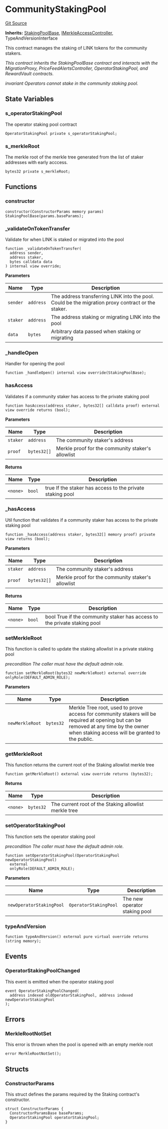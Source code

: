 # CommunityStakingPool
[Git Source](https://github.com/smartcontractkit/destiny-next/blob/93e1115f8d7fb0029b73a936d125afb837306065/src/pools/CommunityStakingPool.sol)

**Inherits:**
[StakingPoolBase](/src/pools/StakingPoolBase.sol/abstract.StakingPoolBase.md), [IMerkleAccessController](/src/interfaces/IMerkleAccessController.sol/interface.IMerkleAccessController.md), TypeAndVersionInterface

This contract manages the staking of LINK tokens for the community stakers.

*This contract inherits the StakingPoolBase contract and interacts with the MigrationProxy,
PriceFeedAlertsController, OperatorStakingPool, and RewardVault contracts.*

*invariant Operators cannot stake in the community staking pool.*


## State Variables
### s_operatorStakingPool
The operator staking pool contract


```solidity
OperatorStakingPool private s_operatorStakingPool;
```


### s_merkleRoot
The merkle root of the merkle tree generated from the list
of staker addresses with early acccess.


```solidity
bytes32 private s_merkleRoot;
```


## Functions
### constructor


```solidity
constructor(ConstructorParams memory params) StakingPoolBase(params.baseParams);
```

### _validateOnTokenTransfer

Validate for when LINK is staked or migrated into the pool


```solidity
function _validateOnTokenTransfer(
  address sender,
  address staker,
  bytes calldata data
) internal view override;
```
**Parameters**

|Name|Type|Description|
|----|----|-----------|
|`sender`|`address`|The address transferring LINK into the pool. Could be the migration proxy contract or the staker.|
|`staker`|`address`|The address staking or migrating LINK into the pool|
|`data`|`bytes`|Arbitrary data passed when staking or migrating|


### _handleOpen

Handler for opening the pool


```solidity
function _handleOpen() internal view override(StakingPoolBase);
```

### hasAccess

Validates if a community staker has access to the private staking pool


```solidity
function hasAccess(address staker, bytes32[] calldata proof) external view override returns (bool);
```
**Parameters**

|Name|Type|Description|
|----|----|-----------|
|`staker`|`address`|The community staker's address|
|`proof`|`bytes32[]`|Merkle proof for the community staker's allowlist|

**Returns**

|Name|Type|Description|
|----|----|-----------|
|`<none>`|`bool`|true If the staker has access to the private staking pool|


### _hasAccess

Util function that validates if a community staker has access to the private staking
pool


```solidity
function _hasAccess(address staker, bytes32[] memory proof) private view returns (bool);
```
**Parameters**

|Name|Type|Description|
|----|----|-----------|
|`staker`|`address`|The community staker's address|
|`proof`|`bytes32[]`|Merkle proof for the community staker's allowlist|

**Returns**

|Name|Type|Description|
|----|----|-----------|
|`<none>`|`bool`|bool True if the community staker has access to the private staking pool|


### setMerkleRoot

This function is called to update the staking allowlist in a private staking pool

*precondition The caller must have the default admin role.*


```solidity
function setMerkleRoot(bytes32 newMerkleRoot) external override onlyRole(DEFAULT_ADMIN_ROLE);
```
**Parameters**

|Name|Type|Description|
|----|----|-----------|
|`newMerkleRoot`|`bytes32`|Merkle Tree root, used to prove access for community stakers will be required at opening but can be removed at any time by the owner when staking access will be granted to the public.|


### getMerkleRoot

This function returns the current root of the Staking allowlist merkle tree


```solidity
function getMerkleRoot() external view override returns (bytes32);
```
**Returns**

|Name|Type|Description|
|----|----|-----------|
|`<none>`|`bytes32`|The current root of the Staking allowlist merkle tree|


### setOperatorStakingPool

This function sets the operator staking pool

*precondition The caller must have the default admin role.*


```solidity
function setOperatorStakingPool(OperatorStakingPool newOperatorStakingPool)
  external
  onlyRole(DEFAULT_ADMIN_ROLE);
```
**Parameters**

|Name|Type|Description|
|----|----|-----------|
|`newOperatorStakingPool`|`OperatorStakingPool`|The new operator staking pool|


### typeAndVersion


```solidity
function typeAndVersion() external pure virtual override returns (string memory);
```

## Events
### OperatorStakingPoolChanged
This event is emitted when the operator staking pool


```solidity
event OperatorStakingPoolChanged(
  address indexed oldOperatorStakingPool, address indexed newOperatorStakingPool
);
```

## Errors
### MerkleRootNotSet
This error is thrown when the pool is opened with an empty
merkle root


```solidity
error MerkleRootNotSet();
```

## Structs
### ConstructorParams
This struct defines the params required by the Staking contract's
constructor.


```solidity
struct ConstructorParams {
  ConstructorParamsBase baseParams;
  OperatorStakingPool operatorStakingPool;
}
```

